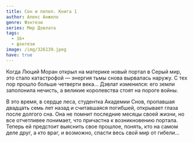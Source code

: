 ```yaml
---
title: Сон и пепел. Книга 1
author: Алекс Анжело
genre: Фэнтези
series: Мир Дэвлата
tags:
  - 16+
  - фэнтези
image: /img/326139.jpeg
have: true
---
```

Когда Люций Моран открыл на материке новый портал в Серый мир, это стало катастрофой — энергия тьмы снова вырвалась наружу. С тех пор прошло больше четверти века… Дэвлат изменился: его земли заполонила нечисть, а великие королевства стоят на пороге войны.



В это время, в сердце леса, студентка Академии Снов, пропавшая двадцать семь лет назад и считавшаяся погибшей, открывает глаза после долгого сна. Она не помнит последние месяцы своей жизни, но все отчетливее понимает, что причастна к возникновению портала. Теперь ей предстоит выяснить свое прошлое, понять, кто на самом деле друг, а кто враг, и возможно, спасти весь свой мир от гибели…